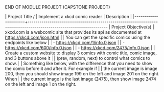 END OF MODULE PROJECT (CAPSTONE PROJECT)

| Project Title /      | Implement a xkcd comic reader
| Description          |
|----------------------+----------------------------------------------------------------------------------------------------------------------
| Project Objective(s) | xkcd.com is a webcomic site that provides its api as documented at https://xkcd.com/json.html
|                      | You can get the specific comics using the endpoints like below
|                      | - https://xkcd.com/1/info.0.json
|                      | - https://xkcd.com/600/info.0.json
|                      | - https://xkcd.com/2475/info.0.json
|                      | Create a custom website to display 3 comics with comic title, comic image, and 3 buttons above it
|                      | (prev, random, next) to control what comics to show.
|                      | Something like below, with the difference that you need to show the comic before it and after it. For example if
|                      | the current image is image 200, then you should show image 199 on the left and image 201 on the right. When
|                      | the current image is the last image (2475), then show image 2474 on the left and image 1 on the right.
